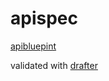 # apispec

[apibluepint](https://apiblueprint.org/)

validated with [drafter](https://github.com/apiaryio/drafter)
